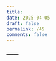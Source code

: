 ```yaml
---
title: 
date: 2025-04-05
draft: false
permalink: /45
comments: false
---
```

 [_____](WB/Develop/CPP%20BEA/CPP%20BEA.md)
